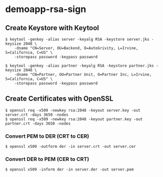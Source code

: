 # demoapp-rsa-sign

## Create Keystore with Keytool
```
$ keytool -genkey -alias server -keyalg RSA -keystore server.jks -keysize 2048 \
    -dname "CN=Server, OU=Backend, O=AutoGrivity, L=Irvine, S=California, C=US" \
    -storepass password -keypass password

$ keytool -genkey -alias partner -keyalg RSA -keystore partner.jks -keysize 2048 \
    -dname "CN=Partner, OU=Partner Unit, O=Partner Inc, L=Irvine, S=California, C=US" \
    -storepass password -keypass password
```

## Create Certificates with OpenSSL
```
$ openssl req -x509 -newkey rsa:2048 -keyout server.key -out server.crt -days 3650 -nodes
$ openssl req -x509 -newkey rsa:2048 -keyout partner.key -out partner.crt -days 3650 -nodes
```

### Convert PEM to DER (CRT to CER)
```
$ openssl x509 -outform der -in server.crt -out server.cer
```

### Convert DER to PEM (CER to CRT)
```
$ openssl x509 -inform der -in server.der -out server.pem
```
